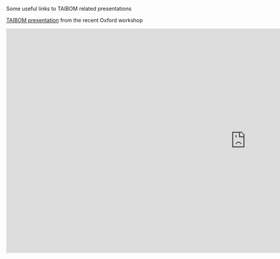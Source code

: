 Some useful links to TAIBOM related presentations



[TAIBOM presentation](/TAIBOM%20event%20Oxford%2024.pdf) from the recent Oxford workshop


<div style={{ display: 'flex', justifyContent: 'center', margin: '20px 0'}}>
<iframe width="1280" height="600" src="https://www.youtube.com/embed/3-tiUdplqHo" title="TechWorks AI | Assuring Systems Integrity for Software and AI: from SBoM to TAIBOM" frameborder="0" allow="accelerometer; autoplay; clipboard-write; encrypted-media; gyroscope; picture-in-picture; web-share" referrerpolicy="strict-origin-when-cross-origin" allowfullscreen></iframe>
</div>
